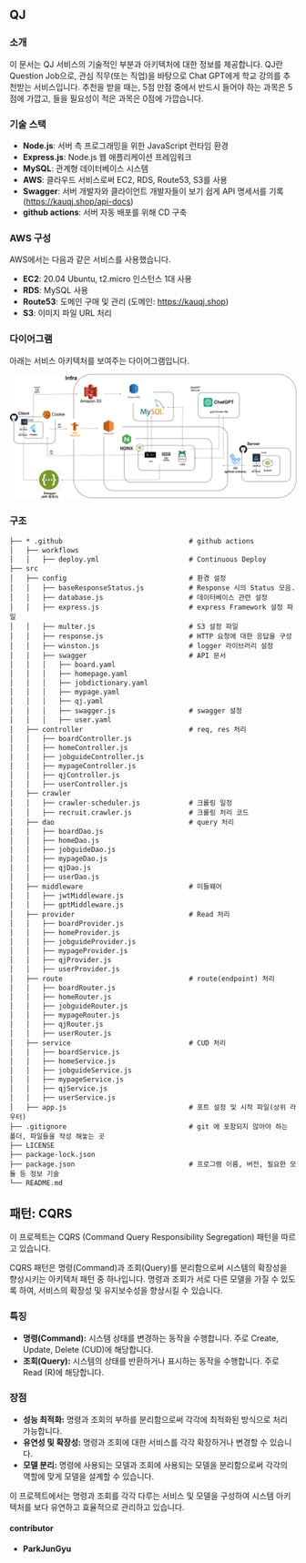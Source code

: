 ## QJ

### 소개

이 문서는 QJ 서비스의 기술적인 부분과 아키텍처에 대한 정보를 제공합니다.
QJ란 Question Job으로, 관심 직무(또는 직업)을 바탕으로 Chat GPT에게 학교 강의를 추천받는 서비스입니다.
추천을 받을 때는, 5점 만점 중에서 반드시 들어야 하는 과목은 5점에 가깝고, 들을 필요성이 적은 과목은 0점에 가깝습니다.

### 기술 스택

- **Node.js**: 서버 측 프로그래밍을 위한 JavaScript 런타임 환경
- **Express.js**: Node.js 웹 애플리케이션 프레임워크
- **MySQL**: 관계형 데이터베이스 시스템
- **AWS**: 클라우드 서비스로써 EC2, RDS, Route53, S3를 사용
- **Swagger**: 서버 개발자와 클라이언트 개발자들이 보기 쉽게 API 명세서를 기록 (https://kauqj.shop/api-docs)
- **github actions**: 서버 자동 배포를 위해 CD 구축

### AWS 구성

AWS에서는 다음과 같은 서비스를 사용했습니다.

- **EC2**: 20.04 Ubuntu, t2.micro 인스턴스 1대 사용
- **RDS**: MySQL 사용
- **Route53**: 도메인 구매 및 관리 (도메인: https://kauqj.shop)
- **S3**: 이미지 파일 URL 처리

### 다이어그램

아래는 서비스 아키텍처를 보여주는 다이어그램입니다.

![QJ 서비스 아키텍처](./최종_서비스아키텍처_7조.png)

### 구조

```
├── * .github                               # github actions
│   ├── workflows
│   │   ├── deploy.yml                      # Continuous Deploy
├── src
│   ├── config                              # 환경 설정
│   │   ├── baseResponseStatus.js           # Response 시의 Status 모음.
│   │   ├── database.js                     # 데이터베이스 관련 설정
│   │   ├── express.js                      # express Framework 설정 파일
│   │   ├── multer.js                       # S3 설정 파일
│   │   ├── response.js                     # HTTP 요청에 대한 응답을 구성
│   │   ├── winston.js                      # logger 라이브러리 설정
│   │   ├── swagger                         # API 문서
│ 	│   │   ├── board.yaml
│ 	│   │   ├── homepage.yaml
│ 	│   │   ├── jobdictionary.yaml
│ 	│   │   ├── mypage.yaml
│ 	│   │   ├── qj.yaml
│ 	│   │   ├── swagger.js                  # swagger 설정
│ 	│   │   ├── user.yaml
│   ├── controller                          # req, res 처리
│ 	│   ├── boardController.js
│ 	│   ├── homeController.js
│ 	│   ├── jobguideController.js
│ 	│   ├── mypageController.js
│ 	│   ├── qjController.js
│ 	│   ├── userController.js
│   ├── crawler
│ 	│   ├── crawler-scheduler.js            # 크롤링 일정
│ 	│   ├── recruit.crawler.js              # 크롤링 처리 코드
│   ├── dao                                 # query 처리
│ 	│   ├── boardDao.js
│ 	│   ├── homeDao.js
│ 	│   ├── jobguideDao.js
│ 	│   ├── mypageDao.js
│ 	│   ├── qjDao.js
│ 	│   ├── userDao.js
│   ├── middleware                          # 미들웨어
│ 	│   ├── jwtMiddleware.js
│ 	│   ├── gptMiddleware.js
│   ├── provider                            # Read 처리
│ 	│   ├── boardProvider.js
│ 	│   ├── homeProvider.js
│ 	│   ├── jobguideProvider.js
│ 	│   ├── mypageProvider.js
│ 	│   ├── qjProvider.js
│ 	│   ├── userProvider.js
│   ├── route                               # route(endpoint) 처리
│ 	│   ├── boardRouter.js
│ 	│   ├── homeRouter.js
│ 	│   ├── jobguideRouter.js
│ 	│   ├── mypageRouter.js
│ 	│   ├── qjRouter.js
│ 	│   ├── userRouter.js
│   ├── service                             # CUD 처리
│ 	│   ├── boardService.js
│ 	│   ├── homeService.js
│ 	│   ├── jobguideService.js
│ 	│   ├── mypageService.js
│ 	│   ├── qjService.js
│ 	│   ├── userService.js
│   ├── app.js                              # 포트 설정 및 시작 파일(상위 라우터)
├── .gitignore                              # git 에 포함되지 않아야 하는 폴더, 파일들을 작성 해놓는 곳
├── LICENSE
├── package-lock.json
├── package.json                            # 프로그램 이름, 버전, 필요한 모듈 등 정보 기술
└── README.md
```

## 패턴: CQRS

이 프로젝트는 CQRS (Command Query Responsibility Segregation) 패턴을 따르고 있습니다.

CQRS 패턴은 명령(Command)과 조회(Query)를 분리함으로써 시스템의 확장성을 향상시키는 아키텍처 패턴 중 하나입니다. 명령과 조회가 서로 다른 모델을 가질 수 있도록 하여, 서비스의 확장성 및 유지보수성을 향상시킬 수 있습니다.

### 특징

- **명령(Command):** 시스템 상태를 변경하는 동작을 수행합니다. 주로 Create, Update, Delete (CUD)에 해당합니다.
- **조회(Query):** 시스템의 상태를 반환하거나 표시하는 동작을 수행합니다. 주로 Read (R)에 해당합니다.

### 장점

- **성능 최적화:** 명령과 조회의 부하를 분리함으로써 각각에 최적화된 방식으로 처리 가능합니다.
- **유연성 및 확장성:** 명령과 조회에 대한 서비스를 각각 확장하거나 변경할 수 있습니다.
- **모델 분리:** 명령에 사용되는 모델과 조회에 사용되는 모델을 분리함으로써 각각의 역할에 맞게 모델을 설계할 수 있습니다.

이 프로젝트에서는 명령과 조회를 각각 다루는 서비스 및 모델을 구성하여 시스템 아키텍처를 보다 유연하고 효율적으로 관리하고 있습니다.

#### contributor

- **ParkJunGyu**
